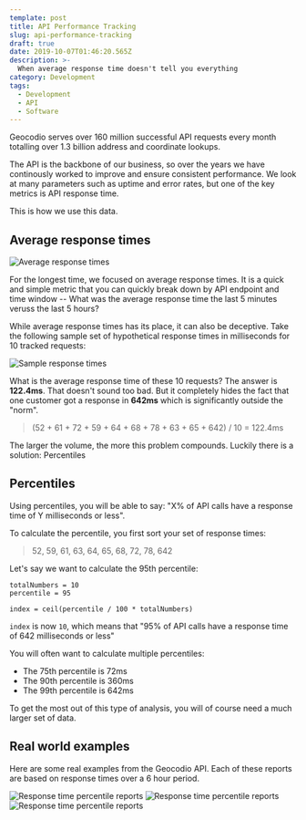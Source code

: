 ```yaml
---
template: post
title: API Performance Tracking
slug: api-performance-tracking
draft: true
date: 2019-10-07T01:46:20.565Z
description: >-
  When average response time doesn't tell you everything
category: Development
tags:
  - Development
  - API
  - Software
---
```


Geocodio serves over 160 million successful API requests every month totalling over 1.3 billion address and coordinate lookups.

The API is the backbone of our business, so over the years we have continously worked to improve and ensure consistent performance. We look at many parameters such as uptime and error rates, but one of the key metrics is API response time.

This is how we use this data.

## Average response times

![Average response times](/media/api-response-times.jpg)

For the longest time, we focused on average response times. It is a quick and simple metric that you can quickly break down by API endpoint and time window -- What was the average response time the last 5 minutes veruss the last 5 hours?

While average response times has its place, it can also be deceptive. Take the following sample set of hypothetical response times in milliseconds for 10 tracked requests:

![Sample response times](/media/sample-response-times.png)

What is the average response time of these 10 requests? The answer is **122.4ms**. That doesn't sound too bad. But it completely hides the fact that one customer got a response in **642ms** which is significantly outside the "norm".

> (52 + 61 + 72 + 59 + 64 + 68 + 78 + 63 + 65 + 642) / 10 = 122.4ms

The larger the volume, the more this problem compounds. Luckily there is a solution: Percentiles

## Percentiles

Using percentiles, you will be able to say: "X% of API calls have a response time of Y milliseconds or less".

To calculate the percentile, you first sort your set of response times:

> 52, 59, 61, 63, 64, 65, 68, 72, 78, 642

Let's say we want to calculate the 95th percentile:

```
totalNumbers = 10
percentile = 95

index = ceil(percentile / 100 * totalNumbers)
```

`index` is now `10`, which means that "95% of API calls have a response time of 642 milliseconds or less"

You will often want to calculate multiple percentiles:

* The 75th percentile is 72ms
* The 90th percentile is 360ms
* The 99th percentile is 642ms

To get the most out of this type of analysis, you will of course need a much larger set of data.

## Real world examples

Here are some real examples from the Geocodio API. Each of these reports are based on response times over a 6 hour period.

![Response time percentile reports](/media/percentile1.png)
![Response time percentile reports](/media/percentile2.png)
![Response time percentile reports](/media/percentile3.png)
